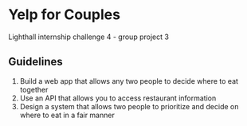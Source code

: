 # Yelp for Couples
Lighthall internship challenge 4 - group project 3

## Guidelines
1. Build a web app that allows any two people to decide where to eat together
2. Use an API that allows you to access restaurant information 
3. Design a system that allows two people to prioritize and decide on where to eat in a fair manner